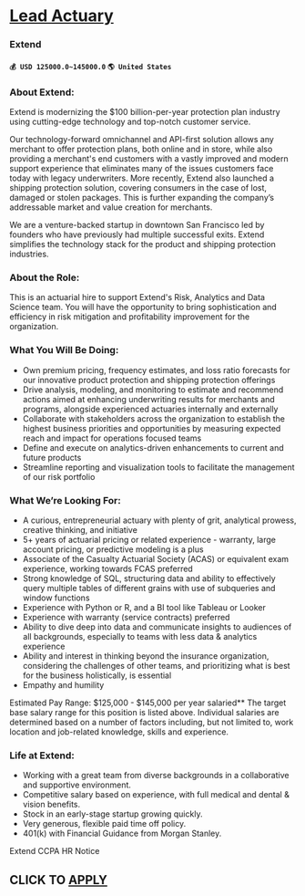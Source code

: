 # [Lead Actuary](https://www.remotewlb.com/apply/lead-actuary-91647)  
### Extend  
#### `💰 USD 125000.0~145000.0` `🌎 United States`  

### About Extend:

Extend is modernizing the $100 billion-per-year protection plan industry using cutting-edge technology and top-notch customer service.

Our technology-forward omnichannel and API-first solution allows any merchant to offer protection plans, both online and in store, while also providing a merchant's end customers with a vastly improved and modern support experience that eliminates many of the issues customers face today with legacy underwriters. More recently, Extend also launched a shipping protection solution, covering consumers in the case of lost, damaged or stolen packages. This is further expanding the company’s addressable market and value creation for merchants.

We are a venture-backed startup in downtown San Francisco led by founders who have previously had multiple successful exits. Extend simplifies the technology stack for the product and shipping protection industries.

###  **About the Role:**

This is an actuarial hire to support Extend's Risk, Analytics and Data Science team. You will have the opportunity to bring sophistication and efficiency in risk mitigation and profitability improvement for the organization.

### **What You Will Be Doing:**

  * Own premium pricing, frequency estimates, and loss ratio forecasts for our innovative product protection and shipping protection offerings
  * Drive analysis, modeling, and monitoring to estimate and recommend actions aimed at enhancing underwriting results for merchants and programs, alongside experienced actuaries internally and externally
  * Collaborate with stakeholders across the organization to establish the highest business priorities and opportunities by measuring expected reach and impact for operations focused teams
  * Define and execute on analytics-driven enhancements to current and future products
  * Streamline reporting and visualization tools to facilitate the management of our risk portfolio

###  **What We’re Looking For:**

  * A curious, entrepreneurial actuary with plenty of grit, analytical prowess, creative thinking, and initiative
  * 5+ years of actuarial pricing or related experience - warranty, large account pricing, or predictive modeling is a plus
  * Associate of the Casualty Actuarial Society (ACAS) or equivalent exam experience, working towards FCAS preferred
  * Strong knowledge of SQL, structuring data and ability to effectively query multiple tables of different grains with use of subqueries and window functions 
  * Experience with Python or R, and a BI tool like Tableau or Looker
  * Experience with warranty (service contracts) preferred
  * Ability to dive deep into data and communicate insights to audiences of all backgrounds, especially to teams with less data & analytics experience
  * Ability and interest in thinking beyond the insurance organization, considering the challenges of other teams, and prioritizing what is best for the business holistically, is essential
  * Empathy and humility

Estimated Pay Range: $125,000 - $145,000 per year salaried** The target base salary range for this position is listed above. Individual salaries are determined based on a number of factors including, but not limited to, work location and job-related knowledge, skills and experience.

### Life at Extend:

  * Working with a great team from diverse backgrounds in a collaborative and supportive environment.
  * Competitive salary based on experience, with full medical and dental & vision benefits.
  * Stock in an early-stage startup growing quickly.
  * Very generous, flexible paid time off policy.
  * 401(k) with Financial Guidance from Morgan Stanley.

Extend CCPA HR Notice

  
## CLICK TO [APPLY](https://www.remotewlb.com/apply/lead-actuary-91647)

